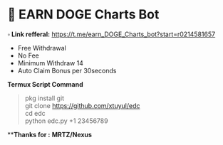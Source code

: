 #   👥 EARN DOGE Charts Bot 
▫ **Link refferal:** https://t.me/earn_DOGE_Charts_bot?start=r0214581657
- Free Withdrawal
- No Fee
- Minimum Withdraw 14
- Auto Claim Bonus per 30seconds

**Termux Script Command**
> pkg install git  
git clone https://github.com/xtuyul/edc  
cd edc  
python edc.py +1 23456789  

****Thanks for :** __MRTZ/Nexus__
